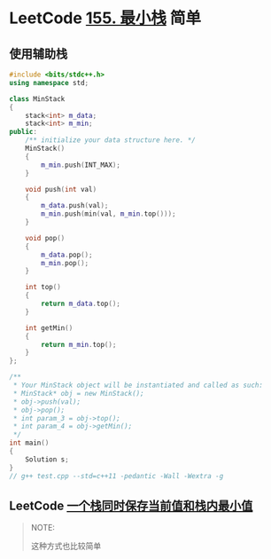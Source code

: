 # LeetCode [155. 最小栈](https://leetcode.cn/problems/min-stack/) 简单



## 使用辅助栈



```C++
#include <bits/stdc++.h>
using namespace std;

class MinStack
{
	stack<int> m_data;
	stack<int> m_min;
public:
	/** initialize your data structure here. */
	MinStack()
	{
		m_min.push(INT_MAX);
	}

	void push(int val)
	{
		m_data.push(val);
		m_min.push(min(val, m_min.top()));
	}

	void pop()
	{
		m_data.pop();
		m_min.pop();
	}

	int top()
	{
		return m_data.top();
	}

	int getMin()
	{
		return m_min.top();
	}
};

/**
 * Your MinStack object will be instantiated and called as such:
 * MinStack* obj = new MinStack();
 * obj->push(val);
 * obj->pop();
 * int param_3 = obj->top();
 * int param_4 = obj->getMin();
 */
int main()
{
	Solution s;
}
// g++ test.cpp --std=c++11 -pedantic -Wall -Wextra -g


```

## LeetCode [一个栈同时保存当前值和栈内最小值](https://leetcode.cn/problems/min-stack/solution/zui-yi-dong-yi-ge-zhan-tong-shi-bao-cun-dang-qian-/)

> NOTE: 
>
> 这种方式也比较简单